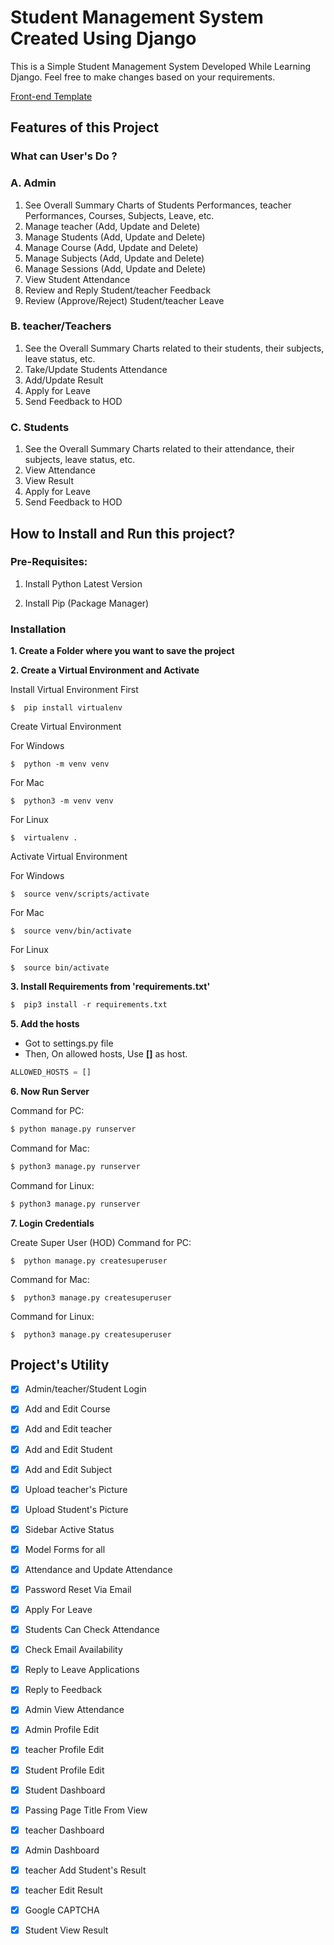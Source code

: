# Student Management System Created Using Django
This is a Simple Student Management System Developed While Learning Django.
Feel free to make changes based on your requirements.

[Front-end Template](http://adminlte.io "Admin LTE.io")




## Features of this Project

### What can User's Do ?

### A. Admin

1. See Overall Summary Charts of Students Performances, teacher Performances, Courses, Subjects, Leave, etc.
2. Manage teacher (Add, Update and Delete)
3. Manage Students (Add, Update and Delete)
4. Manage Course (Add, Update and Delete)
5. Manage Subjects (Add, Update and Delete)
6. Manage Sessions (Add, Update and Delete)
7. View Student Attendance
8. Review and Reply Student/teacher Feedback
9. Review (Approve/Reject) Student/teacher Leave

### B. teacher/Teachers

1. See the Overall Summary Charts related to their students, their subjects, leave status, etc.
2. Take/Update Students Attendance
3. Add/Update Result
4. Apply for Leave
5. Send Feedback to HOD

### C. Students 

1. See the Overall Summary Charts related to their attendance, their subjects, leave status, etc.
2. View Attendance
3. View Result
4. Apply for Leave
5. Send Feedback to HOD




## How to Install and Run this project?

### Pre-Requisites:

1. Install Python Latest Version


2. Install Pip (Package Manager)



### Installation
**1. Create a Folder where you want to save the project**

**2. Create a Virtual Environment and Activate**

Install Virtual Environment First
```
$  pip install virtualenv
```

Create Virtual Environment

For Windows
```
$  python -m venv venv
```
For Mac
```
$  python3 -m venv venv
```
For Linux
```
$  virtualenv .
```

Activate Virtual Environment

For Windows
```
$  source venv/scripts/activate
```

For Mac
```
$  source venv/bin/activate
```

For Linux
```
$  source bin/activate
```


**3. Install Requirements from 'requirements.txt'**
```python
$  pip3 install -r requirements.txt
```

**5. Add the hosts**

- Got to settings.py file 
- Then, On allowed hosts, Use **[]** as  host. 
```python
ALLOWED_HOSTS = []
```



**6. Now Run Server**

Command for PC:
```python
$ python manage.py runserver
```

Command for Mac:
```python
$ python3 manage.py runserver
```

Command for Linux:
```python
$ python3 manage.py runserver
```

**7. Login Credentials**

Create Super User (HOD)
Command for PC:
```
$  python manage.py createsuperuser
```

Command for Mac:
```
$  python3 manage.py createsuperuser
```

Command for Linux:
```
$  python3 manage.py createsuperuser
```






## Project's Utility

- [x] Admin/teacher/Student Login
- [x] Add and Edit Course
- [x] Add and Edit teacher
- [x] Add and Edit Student
- [x] Add and Edit Subject
- [x] Upload teacher's Picture
- [x] Upload Student's Picture
- [x] Sidebar Active Status
- [x] Model Forms for all
- [x] Attendance and Update Attendance
- [x] Password Reset Via Email
- [x] Apply For Leave
- [x] Students Can Check Attendance
- [x] Check Email Availability
- [x] Reply to Leave Applications
- [x] Reply to Feedback
- [x] Admin View Attendance
- [x] Admin Profile Edit
- [x] teacher Profile Edit
- [x] Student Profile Edit
- [x] Student Dashboard
- [x] Passing Page Title From View
- [x] teacher Dashboard
- [x] Admin Dashboard
- [x] teacher Add Student's Result
- [x] teacher Edit Result 
- [x] Google CAPTCHA
- [x] Student View Result


